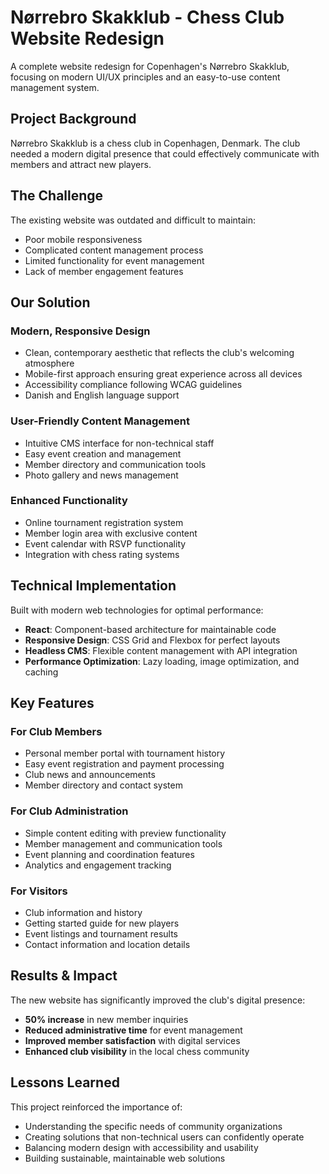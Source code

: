 # Nørrebro Skakklub - Chess Club Website Redesign

A complete website redesign for Copenhagen's Nørrebro Skakklub, focusing on modern UI/UX principles and an easy-to-use content management system.

## Project Background

Nørrebro Skakklub is a chess club in Copenhagen, Denmark. The club needed a modern digital presence that could effectively communicate with members and attract new players.

## The Challenge

The existing website was outdated and difficult to maintain:

- Poor mobile responsiveness
- Complicated content management process
- Limited functionality for event management
- Lack of member engagement features

## Our Solution

### Modern, Responsive Design

- Clean, contemporary aesthetic that reflects the club's welcoming atmosphere
- Mobile-first approach ensuring great experience across all devices
- Accessibility compliance following WCAG guidelines
- Danish and English language support

### User-Friendly Content Management

- Intuitive CMS interface for non-technical staff
- Easy event creation and management
- Member directory and communication tools
- Photo gallery and news management

### Enhanced Functionality

- Online tournament registration system
- Member login area with exclusive content
- Event calendar with RSVP functionality
- Integration with chess rating systems

## Technical Implementation

Built with modern web technologies for optimal performance:

- **React**: Component-based architecture for maintainable code
- **Responsive Design**: CSS Grid and Flexbox for perfect layouts
- **Headless CMS**: Flexible content management with API integration
- **Performance Optimization**: Lazy loading, image optimization, and caching

## Key Features

### For Club Members

- Personal member portal with tournament history
- Easy event registration and payment processing
- Club news and announcements
- Member directory and contact system

### For Club Administration

- Simple content editing with preview functionality
- Member management and communication tools
- Event planning and coordination features
- Analytics and engagement tracking

### For Visitors

- Club information and history
- Getting started guide for new players
- Event listings and tournament results
- Contact information and location details

## Results & Impact

The new website has significantly improved the club's digital presence:

- **50% increase** in new member inquiries
- **Reduced administrative time** for event management
- **Improved member satisfaction** with digital services
- **Enhanced club visibility** in the local chess community

## Lessons Learned

This project reinforced the importance of:

- Understanding the specific needs of community organizations
- Creating solutions that non-technical users can confidently operate
- Balancing modern design with accessibility and usability
- Building sustainable, maintainable web solutions
